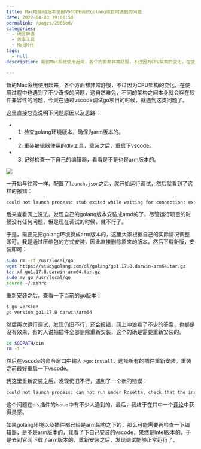 ```yaml
---
title: Mac电脑m1版本使用VSCODE调试golang项目时遇到的问题
date: 2022-04-03 19:01:50
permalink: /pages/2965ed/
categories: 
  - 闲言碎语
  - 效率工具
  - Mac时代
tags: 
  - null
description: 新的Mac系统使用起来，各个方面都非常舒服，不过因为CPU架构的变化，在使用过程中也遇到了不少奇怪的问题，这自然难免，不同的架构之间本身就会存在软件兼容性的问题，今天在通过vscode调试go项目的时候，就遇到这类问题了。

---
```


新的Mac系统使用起来，各个方面都非常舒服，不过因为CPU架构的变化，在使用过程中也遇到了不少奇怪的问题，这自然难免，不同的架构之间本身就会存在软件兼容性的问题，今天在通过vscode调试go项目的时候，就遇到这类问题了。

这里直接总览说明下问题原因以及思路：

- 1. 检查golang环境版本，确保为arm版本的。
- 2. 重装编辑器使用的dlv工具，重装之后，重启下vscode。
- 3. 记得检查一下自己的编辑器，看看是不是也是arm版本的。

![](http://t.eryajf.net/imgs/2022/04/2b047abd54f8aa81.jpg)

一开始与往常一样，配置了`launch.json`之后，就开始运行调试，然后就看到了这样的报错：


```sh
could not launch process: stub exited while waiting for connection: exit status 0
```

后来查看网上说法，发现自己的golang版本安装成amd的了，尽管运行项目的时候没有任何问题，但是现在调试的时候，就不行了。

于是，需要先把golang环境换成arm版本的，这里大家根据自己的实际情况调整即可。我是通过压缩包的方式安装，因此直接删除原来的版本，然后下载新版，安装即可：


```sh
sudo rm -rf /usr/local/go
wget https://studygolang.com/dl/golang/go1.17.8.darwin-arm64.tar.gz
tar xf go1.17.8.darwin-arm64.tar.gz
sudo mv go /usr/local/go
source ~/.zshrc
```

重新安装之后，查看一下当前的go版本：

```sh
$ go version
go version go1.17.8 darwin/arm64
```

然后再次运行调试，发现仍旧不行，还会报错，网上冲浪看了不少的答案，也都是没有效果，有的人说把插件全部删除重新安装，这个的确是需要重新安装的。

```sh
cd $GOPATH/bin
rm -f *
```

然后在vscode的命令窗口中输入 `>go:install`，选择所有的插件重新安装。重装之前最好重启一下vscode。

我这里重新安装之后，发现仍旧不行，遇到了一个新的错误：

```sh
could not launch process: can not run under Rosetta, check that the installed build of Go is right for your CPU architecture
```

这个问题在dlv插件的issue中有不少人遇到的，最后，我终于在其中一个[评论](https://github.com/go-delve/delve/issues/2604#issuecomment-1086604156)中获得灵感。

如果golang环境以及插件都已经是arm架构之下的，那么可能需要再检查一下编辑器，是不是arm版本的，我看了下自己安装的vscode，果然是Intel版本的，于是去到官网下载了arm版本的，重新安装之后，发现调试能够正常运行了。